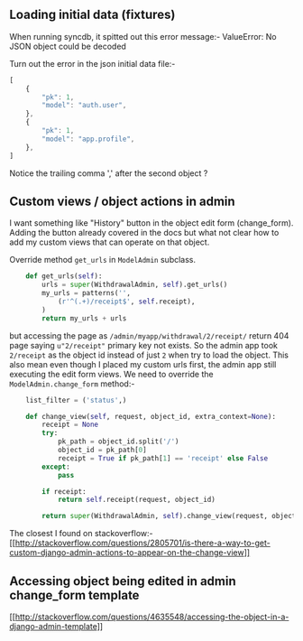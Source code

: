 ## Loading initial data (fixtures)

When running syncdb, it spitted out this error message:-
    ValueError: No JSON object could be decoded

Turn out the error in the json initial data file:-

```js
[
    {
        "pk": 1,
        "model": "auth.user",
    },
    {
        "pk": 1,
        "model": "app.profile",
    },
]
```
Notice the trailing comma ',' after the second object ?

## Custom views / object actions in admin
I want something like "History" button in the object edit form (change_form). Adding the button already covered in the docs but what not clear how to add my custom views that can operate on that object.

Override method `get_urls` in `ModelAdmin` subclass.
```python
    def get_urls(self):
        urls = super(WithdrawalAdmin, self).get_urls()
        my_urls = patterns('',
            (r'^(.+)/receipt$', self.receipt),
        )
        return my_urls + urls
```

but accessing the page as `/admin/myapp/withdrawal/2/receipt/` return 404 page saying `u"2/receipt"` primary key not exists. So the admin app took `2/receipt` as the object id instead of just `2` when try to load the object. This also mean even though I placed my custom urls first, the admin app still executing the edit form views. We need to override the `ModelAdmin.change_form` method:-

```python
    list_filter = ('status',)

    def change_view(self, request, object_id, extra_context=None):
        receipt = None
        try:
            pk_path = object_id.split('/')
            object_id = pk_path[0]
            receipt = True if pk_path[1] == 'receipt' else False
        except:
            pass

        if receipt:
            return self.receipt(request, object_id)

        return super(WithdrawalAdmin, self).change_view(request, object_id, extra_context)
```

The closest I found on stackoverflow:-
[[http://stackoverflow.com/questions/2805701/is-there-a-way-to-get-custom-django-admin-actions-to-appear-on-the-change-view]]

## Accessing object being edited in admin change_form template
[[http://stackoverflow.com/questions/4635548/accessing-the-object-in-a-django-admin-template]]